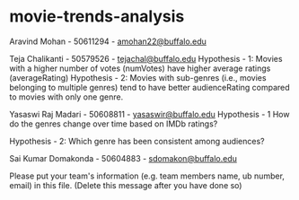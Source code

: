 # movie-trends-analysis
Aravind Mohan - 50611294 - amohan22@buffalo.edu

Teja Chalikanti - 50579526 - tejachal@buffalo.edu
Hypothesis - 1: Movies with a higher number of votes (numVotes) have higher average ratings (averageRating)
Hypothesis - 2: Movies with sub-genres (i.e., movies belonging to multiple genres) tend to have better audienceRating compared to movies with only one genre.

Yasaswi Raj Madari - 50608811 - yasaswir@buffalo.edu
Hypothesis - 1 How do the genres change over time based on IMDb ratings?

Hypothesis - 2: Which genre has been consistent among audiences?

Sai Kumar Domakonda - 50604883 - sdomakon@buffalo.edu

Please put your team's information (e.g. team members name, ub number, email) in this file. (Delete this message after you have done so)



